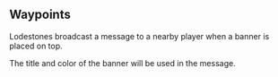## Waypoints

Lodestones broadcast a message to a nearby player when a banner is placed on top.

The title and color of the banner will be used in the message.